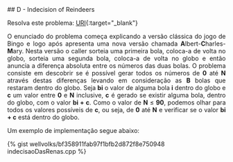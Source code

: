  <div id="indecision">
 
 </div>
## D - Indecision of Reindeers

Resolva este problema:
[URI][uri-2721]{:target="_blank"}

<p align="justify">
O enunciado do problema começa explicando a versão clássica do jogo de Bingo e logo após apresenta uma nova versão chamada <b>A</b>lbert-<b>C</b>harles-<b>M</b>ary.  Nesta versão o caller sorteia uma primeira bola, coloca-a de volta no globo, sorteia uma segunda bola, coloca-a de volta no globo e então anuncia a diferença absoluta entre os números das duas bolas. O problema consiste em descobrir se é possível gerar todos os números de <b>0</b> até <b>N</b> através destas diferenças levando em consideração as <b>B</b> bolas que restaram dentro do globo.  Seja <b>bi</b> o valor de alguma bola <b>i</b> dentro do globo e <b>c</b> um valor entre <b>0</b> e <b>N</b> inclusive, <b>c</b> é gerado se existir alguma bola, dentro do globo, com o valor <b>bi + c</b>. Como o valor de <b>N</b> ≤ <b>90</b>, podemos olhar para todos os valores possíveis de <b>c</b>, ou seja, de <b>0</b> até <b>N</b> e verificar se o valor <b>bi + c</b> está dentro do globo.
</p>

Um exemplo de implementação segue abaixo:

{% gist wellvolks/bf358911fab97f1bfb2d872f8e750948 indecisaoDasRenas.cpp %}


[uri-2721]:		https://www.urionlinejudge.com.br/judge/pt/problems/view/2721

